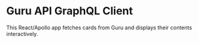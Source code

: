 # Guru API GraphQL Client
This React/Apollo app fetches cards from Guru and displays their contents interactively.